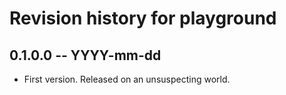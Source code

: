 # Revision history for playground

## 0.1.0.0 -- YYYY-mm-dd

* First version. Released on an unsuspecting world.
